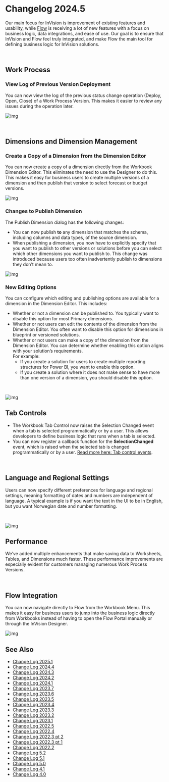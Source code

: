 # Changelog 2024.5

Our main focus for InVision is improvement of existing features and usability, while [Flow](../../flow/changelog/changelog24_december.md) is receiving a lot of new features with a focus on business logic, data integrations, and ease of use. Our goal is to ensure that InVision and Flow feel truly integrated, and make Flow the main tool for defining business logic for InVision solutions.

</br>

## Work Process

### View Log of Previous Version Deployment

You can now view the log of the previous status change operation (Deploy, Open, Close) of a Work Process Version. This makes it easier to review any issues during the operation later.

![img](https://profitbasedocs.blob.core.windows.net/images/InVision_24_5_1.png)

</br>

## Dimensions and Dimension Management

### Create a Copy of a Dimension from the Dimension Editor

You can now create a copy of a dimension directly from the Workbook Dimension Editor. This eliminates the need to use the Designer to do this. This makes it easy for business users to create multiple versions of a dimension and then publish that version to select forecast or budget versions.

![img](https://profitbasedocs.blob.core.windows.net/images/InVision_24_5_2.png)

### Changes to Publish Dimension

The Publish Dimension dialog has the following changes:

- You can now publish **to** any dimension that matches the schema, including columns and data types, of the source dimension.
- When publishing a dimension, you now have to explicitly specify that you want to publish to other versions or solutions before you can select which other dimensions you want to publish to. This change was introduced because users too often inadvertently publish to dimensions they don’t mean to.

![img](https://profitbasedocs.blob.core.windows.net/images/InVision_24_5_3.png)

### New Editing Options

You can configure which editing and publishing options are available for a dimension in the Dimension Editor. This includes:

- Whether or not a dimension can be published to. You typically want to disable this option for most Primary dimensions.
- Whether or not users can edit the contents of the dimension from the Dimension Editor. You often want to disable this option for dimensions in blueprint or versioned solutions.
- Whether or not users can make a copy of the dimension from the Dimension Editor. You can determine whether enabling this option aligns with your solution’s requirements.  
For example:
  - If you create a solution for users to create multiple reporting structures for Power BI, you want to enable this option.
  - If you create a solution where it does not make sense to have more than one version of a dimension, you should disable this option.

</br>

![img](https://profitbasedocs.blob.core.windows.net/images/InVision_24_5_4.png)

## Tab Controls

- The Workbook Tab Control now raises the Selection Changed event when a tab is selected programmatically or by a user. This allows developers to define business logic that runs when a tab is selected.
- You can now register a callback function for the **SelectionChanged** event, which is raised when the selected tab is changed programmatically or by a user. [Read more here: Tab control events](../docs/forms/formschemas/controls/tabcontrol.md#events).

</br>

## Language and Regional Settings

Users can now specify different preferences for language and regional settings, meaning formatting of dates and numbers are independent of language. A typical example is if you want the text in the UI to be in English, but you want Norwegian date and number formatting.

</br>

![img](https://profitbasedocs.blob.core.windows.net/images/InVision_24_5_5.png)

## Performance

We’ve added multiple enhancements that make saving data to Worksheets, Tables, and Dimensions much faster. These performance improvements are especially evident for customers managing numerous Work Process Versions.

</br>

## Flow Integration

You can now navigate directly to Flow from the Workbook Menu. This makes it easy for business users to jump into the business logic directly from Workbooks instead of having to open the Flow Portal manually or through the InVision Designer.

![img](https://profitbasedocs.blob.core.windows.net/images/InVision_24_5_6.png)


## See Also
- [Change Log 2025.1](changelog25_1.md)
- [Change Log 2024.4](changelog24_4.md)
- [Change Log 2024.3](changelog24_3.md)
- [Change Log 2024.2](changelog24_2.md)
- [Change Log 2024.1](changelog24_1.md)
- [Change Log 2023.7](changelog23_7.md)
- [Change Log 2023.6](changelog23_6.md)
- [Change Log 2023.5](changelog23_5.md)
- [Change Log 2023.4](changelog23_4.md)
- [Change Log 2023.3](changelog23_3.md)
- [Change Log 2023.2](changelog23_2.md)
- [Change Log 2023.1](changelog23_1.md)
- [Change Log 2022.5](changelog22_5.md)
- [Change Log 2022.4](changelog22_4.md)
- [Change Log 2022.3 pt 2](changelog22_3_2.md)
- [Change Log 2022.3 pt 1](changelog22_3_1.md)
- [Change Log 2022.2](changelog22_2.md)
- [Change Log 5.2](changelog52.md)
- [Change Log 5.1](changelog51.md)
- [Change Log 5.0](changelog5.md)
- [Change Log 4.1](changelog41.md)
- [Change Log 4.0](changelog40.md)
